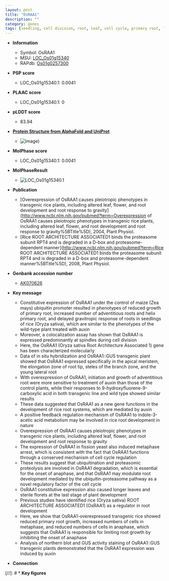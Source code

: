 ```yaml
---
layout: post
title: "OsRAA1"
description: ""
category: genes
tags: [seedling, cell division, root, leaf, cell cycle, primary root, lateral root, adventitious root, sterile, root architecture, root development, growth, architecture, flower, auxin, meristem]
---
```


* **Information**  
    + Symbol: OsRAA1  
    + MSU: [LOC_Os01g15340](http://rice.plantbiology.msu.edu/cgi-bin/ORF_infopage.cgi?orf=LOC_Os01g15340)  
    + RAPdb: [Os01g0257300](http://rapdb.dna.affrc.go.jp/viewer/gbrowse_details/irgsp1?name=Os01g0257300)  

* **PSP score**  
    + LOC_Os01g15340.1: 0.0041 

* **PLAAC score**  
    + LOC_Os01g15340.1: 0 

* **pLDDT score**
    + 83.94

* **[Protein Structure from AlphaFold and UniProt](https://www.uniprot.org/uniprotkb/Q9LGE3/entry#structure)**
    + ![image](https://ricepsp.github.io/images/Q9/AF-Q9LGE3-F1.png))

* **MolPhase score**
    + LOC_Os01g15340.1: 0.0041

* **MolPhaseResult**
    + ![LOC_Os01g15340.1](https://ricepsp.github.io/pictures/LOC_Os01g/LOC_Os01g15340.1.png)

* **Publication**  
    + [Overexpression of OsRAA1 causes pleiotropic phenotypes in transgenic rice plants, including altered leaf, flower, and root development and root response to gravity](http://www.ncbi.nlm.nih.gov/pubmed?term=Overexpression of OsRAA1 causes pleiotropic phenotypes in transgenic rice plants, including altered leaf, flower, and root development and root response to gravity%5BTitle%5D), 2004, Plant Physiol.
    + [Rice ROOT ARCHITECTURE ASSOCIATED1 binds the proteasome subunit RPT4 and is degraded in a D-box and proteasome-dependent manner](http://www.ncbi.nlm.nih.gov/pubmed?term=Rice ROOT ARCHITECTURE ASSOCIATED1 binds the proteasome subunit RPT4 and is degraded in a D-box and proteasome-dependent manner%5BTitle%5D), 2008, Plant Physiol.

* **Genbank accession number**  
    + [AK070626](http://www.ncbi.nlm.nih.gov/nuccore/AK070626)

* **Key message**  
    + Constitutive expression of OsRAA1 under the control of maize (Zea mays) ubiquitin promoter resulted in phenotypes of reduced growth of primary root, increased number of adventitious roots and helix primary root, and delayed gravitropic response of roots in seedlings of rice (Oryza sativa), which are similar to the phenotypes of the wild-type plant treated with auxin
    + Moreover, a colocalization assay has shown that OsRAA1 is expressed predominantly at spindles during cell division
    + Here, the OsRAA1 (Oryza sativa Root Architecture Associated 1) gene has been characterized molecularly
    + Data of in situ hybridization and OsRAA1::GUS transgenic plant showed that OsRAA1 expressed specifically in the apical meristem, the elongation zone of root tip, steles of the branch zone, and the young lateral root
    + With overexpression of OsRAA1, initiation and growth of adventitious root were more sensitive to treatment of auxin than those of the control plants, while their responses to 9-hydroxyfluorene-9-carboxylic acid in both transgenic line and wild type showed similar results
    + These data suggested that OsRAA1 as a new gene functions in the development of rice root systems, which are mediated by auxin
    + A positive feedback regulation mechanism of OsRAA1 to indole-3-acetic acid metabolism may be involved in rice root development in nature
    + Overexpression of OsRAA1 causes pleiotropic phenotypes in transgenic rice plants, including altered leaf, flower, and root development and root response to gravity
    + The expression of OsRAA1 in fission yeast also induced metaphase arrest, which is consistent with the fact that OsRAA1 functions through a conserved mechanism of cell cycle regulation
    + These results suggest that ubiquitination and proteasomic proteolysis are involved in OsRAA1 degradation, which is essential for the onset of anaphase, and that OsRAA1 may modulate root development mediated by the ubiquitin-proteasome pathway as a novel regulatory factor of the cell cycle
    + OsRAA1 constitutive expression also caused longer leaves and sterile florets at the last stage of plant development
    + Previous studies have identified rice (Oryza sativa) ROOT ARCHITECTURE ASSOCIATED1 (OsRAA1) as a regulator in root development
    + Here, we show that OsRAA1-overexpressed transgenic rice showed reduced primary root growth, increased numbers of cells in metaphase, and reduced numbers of cells in anaphase, which suggests that OsRAA1 is responsible for limiting root growth by inhibiting the onset of anaphase
    + Analysis of northern blot and GUS activity staining of OsRAA1::GUS transgenic plants demonstrated that the OsRAA1 expression was induced by auxin

* **Connection**  

[//]: # * **Key figures**  



